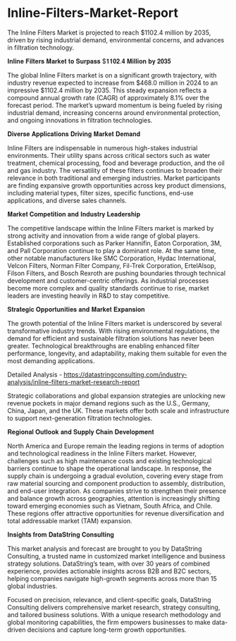 # Inline-Filters-Market-Report
The Inline Filters Market is projected to reach $1102.4 million by 2035, driven by rising industrial demand, environmental concerns, and advances in filtration technology.

𝐈𝐧𝐥𝐢𝐧𝐞 𝐅𝐢𝐥𝐭𝐞𝐫𝐬 𝐌𝐚𝐫𝐤𝐞𝐭 𝐭𝐨 𝐒𝐮𝐫𝐩𝐚𝐬𝐬 $𝟏𝟏𝟎𝟐.𝟒 𝐌𝐢𝐥𝐥𝐢𝐨𝐧 𝐛𝐲 𝟐𝟎𝟑𝟓

The global Inline Filters market is on a significant growth trajectory, with industry revenue expected to increase from $468.0 million in 2024 to an impressive $1102.4 million by 2035. This steady expansion reflects a compound annual growth rate (CAGR) of approximately 8.1% over the forecast period. The market’s upward momentum is being fueled by rising industrial demand, increasing concerns around environmental protection, and ongoing innovations in filtration technologies.

𝐃𝐢𝐯𝐞𝐫𝐬𝐞 𝐀𝐩𝐩𝐥𝐢𝐜𝐚𝐭𝐢𝐨𝐧𝐬 𝐃𝐫𝐢𝐯𝐢𝐧𝐠 𝐌𝐚𝐫𝐤𝐞𝐭 𝐃𝐞𝐦𝐚𝐧𝐝

Inline Filters are indispensable in numerous high-stakes industrial environments. Their utility spans across critical sectors such as water treatment, chemical processing, food and beverage production, and the oil and gas industry. The versatility of these filters continues to broaden their relevance in both traditional and emerging industries. Market participants are finding expansive growth opportunities across key product dimensions, including material types, filter sizes, specific functions, end-use applications, and diverse sales channels.

𝐌𝐚𝐫𝐤𝐞𝐭 𝐂𝐨𝐦𝐩𝐞𝐭𝐢𝐭𝐢𝐨𝐧 𝐚𝐧𝐝 𝐈𝐧𝐝𝐮𝐬𝐭𝐫𝐲 𝐋𝐞𝐚𝐝𝐞𝐫𝐬𝐡𝐢𝐩

The competitive landscape within the Inline Filters market is marked by strong activity and innovation from a wide range of global players. Established corporations such as Parker Hannifin, Eaton Corporation, 3M, and Pall Corporation continue to play a dominant role. At the same time, other notable manufacturers like SMC Corporation, Hydac International, Velcon Filters, Norman Filter Company, Fil-Trek Corporation, ErtelAlsop, Filson Filters, and Bosch Rexroth are pushing boundaries through technical development and customer-centric offerings. As industrial processes become more complex and quality standards continue to rise, market leaders are investing heavily in R&D to stay competitive.

𝐒𝐭𝐫𝐚𝐭𝐞𝐠𝐢𝐜 𝐎𝐩𝐩𝐨𝐫𝐭𝐮𝐧𝐢𝐭𝐢𝐞𝐬 𝐚𝐧𝐝 𝐌𝐚𝐫𝐤𝐞𝐭 𝐄𝐱𝐩𝐚𝐧𝐬𝐢𝐨𝐧

The growth potential of the Inline Filters market is underscored by several transformative industry trends. With rising environmental regulations, the demand for efficient and sustainable filtration solutions has never been greater. Technological breakthroughs are enabling enhanced filter performance, longevity, and adaptability, making them suitable for even the most demanding applications. 

Detailed Analysis - https://datastringconsulting.com/industry-analysis/inline-filters-market-research-report

Strategic collaborations and global expansion strategies are unlocking new revenue pockets in major demand regions such as the U.S., Germany, China, Japan, and the UK. These markets offer both scale and infrastructure to support next-generation filtration technologies.

𝐑𝐞𝐠𝐢𝐨𝐧𝐚𝐥 𝐎𝐮𝐭𝐥𝐨𝐨𝐤 𝐚𝐧𝐝 𝐒𝐮𝐩𝐩𝐥𝐲 𝐂𝐡𝐚𝐢𝐧 𝐃𝐞𝐯𝐞𝐥𝐨𝐩𝐦𝐞𝐧𝐭

North America and Europe remain the leading regions in terms of adoption and technological readiness in the Inline Filters market. However, challenges such as high maintenance costs and existing technological barriers continue to shape the operational landscape. In response, the supply chain is undergoing a gradual evolution, covering every stage from raw material sourcing and component production to assembly, distribution, and end-user integration. As companies strive to strengthen their presence and balance growth across geographies, attention is increasingly shifting toward emerging economies such as Vietnam, South Africa, and Chile. These regions offer attractive opportunities for revenue diversification and total addressable market (TAM) expansion.

𝐈𝐧𝐬𝐢𝐠𝐡𝐭𝐬 𝐟𝐫𝐨𝐦 𝐃𝐚𝐭𝐚𝐒𝐭𝐫𝐢𝐧𝐠 𝐂𝐨𝐧𝐬𝐮𝐥𝐭𝐢𝐧𝐠

This market analysis and forecast are brought to you by DataString Consulting, a trusted name in customized market intelligence and business strategy solutions. DataString’s team, with over 30 years of combined experience, provides actionable insights across B2B and B2C sectors, helping companies navigate high-growth segments across more than 15 global industries.

Focused on precision, relevance, and client-specific goals, DataString Consulting delivers comprehensive market research, strategy consulting, and tailored business solutions. With a unique research methodology and global monitoring capabilities, the firm empowers businesses to make data-driven decisions and capture long-term growth opportunities.


